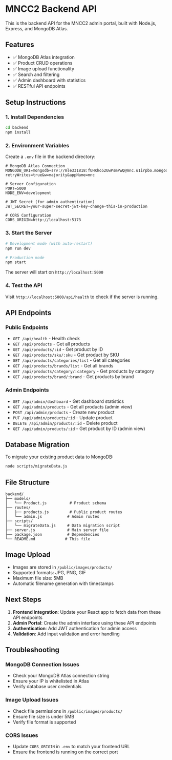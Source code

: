 # MNCC2 Backend API

This is the backend API for the MNCC2 admin portal, built with Node.js, Express, and MongoDB Atlas.

## Features

- ✅ MongoDB Atlas integration
- ✅ Product CRUD operations
- ✅ Image upload functionality
- ✅ Search and filtering
- ✅ Admin dashboard with statistics
- ✅ RESTful API endpoints

## Setup Instructions

### 1. Install Dependencies

```bash
cd backend
npm install
```

### 2. Environment Variables

Create a `.env` file in the backend directory:

```env
# MongoDB Atlas Connection
MONGODB_URI=mongodb+srv://mle331818:fUHKho52UwPsmPwQ@mnc.u1irpbo.mongodb.net/?retryWrites=true&w=majority&appName=mnc

# Server Configuration
PORT=5000
NODE_ENV=development

# JWT Secret (for admin authentication)
JWT_SECRET=your-super-secret-jwt-key-change-this-in-production

# CORS Configuration
CORS_ORIGIN=http://localhost:5173
```

### 3. Start the Server

```bash
# Development mode (with auto-restart)
npm run dev

# Production mode
npm start
```

The server will start on `http://localhost:5000`

### 4. Test the API

Visit `http://localhost:5000/api/health` to check if the server is running.

## API Endpoints

### Public Endpoints

- `GET /api/health` - Health check
- `GET /api/products` - Get all products
- `GET /api/products/:id` - Get product by ID
- `GET /api/products/sku/:sku` - Get product by SKU
- `GET /api/products/categories/list` - Get all categories
- `GET /api/products/brands/list` - Get all brands
- `GET /api/products/category/:category` - Get products by category
- `GET /api/products/brand/:brand` - Get products by brand

### Admin Endpoints

- `GET /api/admin/dashboard` - Get dashboard statistics
- `GET /api/admin/products` - Get all products (admin view)
- `POST /api/admin/products` - Create new product
- `PUT /api/admin/products/:id` - Update product
- `DELETE /api/admin/products/:id` - Delete product
- `GET /api/admin/products/:id` - Get product by ID (admin view)

## Database Migration

To migrate your existing product data to MongoDB:

```bash
node scripts/migrateData.js
```

## File Structure

```
backend/
├── models/
│   └── Product.js          # Product schema
├── routes/
│   ├── products.js         # Public product routes
│   └── admin.js           # Admin routes
├── scripts/
│   └── migrateData.js     # Data migration script
├── server.js              # Main server file
├── package.json           # Dependencies
└── README.md             # This file
```

## Image Upload

- Images are stored in `/public/images/products/`
- Supported formats: JPG, PNG, GIF
- Maximum file size: 5MB
- Automatic filename generation with timestamps

## Next Steps

1. **Frontend Integration**: Update your React app to fetch data from these API endpoints
2. **Admin Portal**: Create the admin interface using these API endpoints
3. **Authentication**: Add JWT authentication for admin access
4. **Validation**: Add input validation and error handling

## Troubleshooting

### MongoDB Connection Issues
- Check your MongoDB Atlas connection string
- Ensure your IP is whitelisted in Atlas
- Verify database user credentials

### Image Upload Issues
- Check file permissions in `/public/images/products/`
- Ensure file size is under 5MB
- Verify file format is supported

### CORS Issues
- Update `CORS_ORIGIN` in `.env` to match your frontend URL
- Ensure the frontend is running on the correct port 